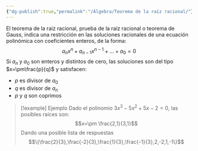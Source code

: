 ```yaml
---
{"dg-publish":true,"permalink":"/Álgebra/Teorema de la raíz racional/"}
---
```


El teorema de la raíz racional, prueba de la raíz racional o teorema de Gauss, indica una restricción en las soluciones racionales de una ecuación polinómica con coeficientes enteros, de la forma: 
$$a_{n}x^{n}+a_{n-1}x^{n-1}+\dots+a_{0}=0$$
Si $a_{n}$ y $a_{0}$ son enteros y distintos de cero, las soluciones son del tipo $x=\pm\frac{p}{q}$ y satisfacen:
- $p$ es divisor de $a_{0}$
- $q$ es divisor de $a_{n}$
- $p$ y $q$ son coprimos
>[!example] Ejemplo
>Dado el polinomio $3x^{3}-5x^{2}+5x-2=0$, las posibles raíces son:
>$$x=\pm \frac{2,1}{3,1}$$
>Dando una posible lista de respuestas
> $$\{\frac{2}{3},\frac{-2}{3},\frac{1}{3},\frac{-1}{3},2,-2,1,-1\}$$

